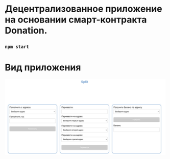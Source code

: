# Децентрализованное приложение на основании смарт-контракта Donation.

### `npm start`

#  Вид приложения

 <img alt="Скриншот приложения" src="./media/screenshot.jpg"/>
